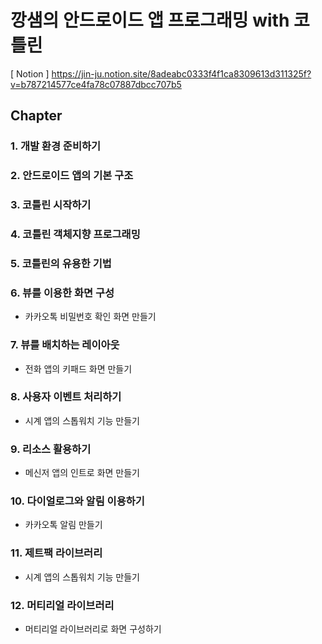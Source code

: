 # 깡샘의 안드로이드 앱 프로그래밍 with 코틀린
[ Notion ] https://jin-ju.notion.site/8adeabc0333f4f1ca8309613d311325f?v=b787214577ce4fa78c07887dbcc707b5

## Chapter
### 1. 개발 환경 준비하기

### 2. 안드로이드 앱의 기본 구조

### 3. 코틀린 시작하기

### 4. 코틀린 객체지향 프로그래밍

### 5. 코틀린의 유용한 기법

### 6. 뷰를 이용한 화면 구성
- 카카오톡 비밀번호 확인 화면 만들기

### 7. 뷰를 배치하는 레이아웃
- 전화 앱의 키패드 화면 만들기

### 8. 사용자 이벤트 처리하기
- 시계 앱의 스톱워치 기능 만들기

### 9. 리소스 활용하기
- 메신저 앱의 인트로 화면 만들기

### 10. 다이얼로그와 알림 이용하기
- 카카오톡 알림 만들기

### 11. 제트팩 라이브러리
- 시계 앱의 스톱워치 기능 만들기

### 12. 머티리얼 라이브러리
- 머티리얼 라이브러리로 화면 구성하기
